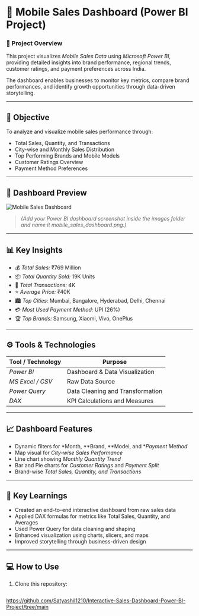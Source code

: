 # 📱 Mobile Sales Dashboard (Power BI Project)

### 🧾 Project Overview
This project visualizes *Mobile Sales Data* using *Microsoft Power BI*, providing detailed insights into brand performance, regional trends, customer ratings, and payment preferences across India.

The dashboard enables businesses to monitor key metrics, compare brand performances, and identify growth opportunities through data-driven storytelling.

---

## 🎯 Objective
To analyze and visualize mobile sales performance through:
- Total Sales, Quantity, and Transactions  
- City-wise and Monthly Sales Distribution  
- Top Performing Brands and Mobile Models  
- Customer Ratings Overview  
- Payment Method Preferences  

---

## 📸 Dashboard Preview
![Mobile Sales Dashboard](images/mobile_sales_dashboard.png)

> *(Add your Power BI dashboard screenshot inside the images folder and name it mobile_sales_dashboard.png.)*

---

## 📊 Key Insights
- 💰 *Total Sales:* ₹769 Million  
- 📦 *Total Quantity Sold:* 19K Units  
- 🧾 *Total Transactions:* 4K  
- ⭐ *Average Price:* ₹40K  
- 🏙 *Top Cities:* Mumbai, Bangalore, Hyderabad, Delhi, Chennai  
- 💳 *Most Used Payment Method:* UPI (26%)  
- 🏆 *Top Brands:* Samsung, Xiaomi, Vivo, OnePlus  

---

## ⚙ Tools & Technologies
| Tool / Technology | Purpose |
|-------------------|----------|
| *Power BI* | Dashboard & Data Visualization |
| *MS Excel / CSV* | Raw Data Source |
| *Power Query* | Data Cleaning and Transformation |
| *DAX* | KPI Calculations and Measures |

---

## 📈 Dashboard Features
- Dynamic filters for *Month, **Brand, **Model, and **Payment Method*  
- Map visual for *City-wise Sales Performance*  
- Line chart showing *Monthly Quantity Trend*  
- Bar and Pie charts for *Customer Ratings* and *Payment Split*  
- Brand-wise *Total Sales, Quantity, and Transactions*  

---

## 🧠 Key Learnings
- Created an end-to-end interactive dashboard from raw sales data  
- Applied DAX formulas for metrics like Total Sales, Quantity, and Averages  
- Used Power Query for data cleaning and shaping  
- Enhanced visualization using charts, slicers, and maps  
- Improved storytelling through business-driven design  

---

## 💻 How to Use
1. Clone this repository:
   ```bash
 https://github.com/Satyashil1210/Interactive-Sales-Dashboard-Power-BI-Project/tree/main
